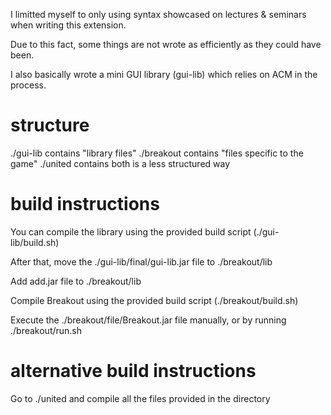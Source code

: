 I limitted myself to only using syntax showcased on lectures & seminars when writing this extension.

Due to this fact, some things are not wrote as efficiently as they could have been.

I also basically wrote a mini GUI library (gui-lib) which relies on ACM in the process.

# structure

./gui-lib	contains "library files"
./breakout	contains "files specific to the game"
./united	contains both is a less structured way

# build instructions

You can compile the library using the provided build script (./gui-lib/build.sh)

After that, move the ./gui-lib/final/gui-lib.jar file to ./breakout/lib

Add add.jar file to ./breakout/lib

Compile Breakout using the provided build script (./breakout/build.sh)

Execute the ./breakout/file/Breakout.jar file manually, or by running ./breakout/run.sh

# alternative build instructions

Go to ./united and compile all the files provided in the directory

